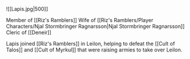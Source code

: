 ![[Lapis.jpg|500]]

Member of [[Riz's Ramblers]]
Wife of [[Riz's Ramblers/Player Characters/Njal Stormbringer Ragnarsson|Njal Stormbringer Ragnarsson]]
Cleric of [[Deneir]]

Lapis joined [[Riz's Ramblers]] in Leilon, helping to defeat the [[Cult of Talos]] and [[Cult of Myrkul]] that were raising armies to take over Leilon. 